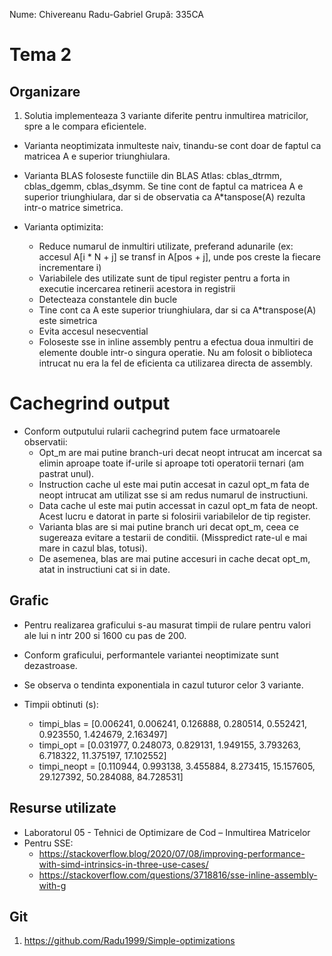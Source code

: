 Nume: Chivereanu Radu-Gabriel
Grupă: 335CA

# Tema 2

## Organizare

1. Solutia implementeaza 3 variante diferite pentru inmultirea matricilor, spre a le compara eficientele.

- Varianta neoptimizata inmulteste naiv, tinandu-se cont doar de faptul ca matricea
  A e superior triunghiulara.
- Varianta BLAS foloseste functiile din BLAS Atlas: cblas_dtrmm, cblas_dgemm, cblas_dsymm. Se tine cont de faptul ca matricea A e superior triunghiulara, dar si
  de observatia ca A\*tanspose(A) rezulta intr-o matrice simetrica.
- Varianta optimizita:

  - Reduce numarul de inmultiri utilizate, preferand adunarile (ex: accesul A[i * N + j] se transf in A[pos + j], unde pos creste la fiecare incrementare i)
  - Variabilele des utilizate sunt de tipul register pentru a forta in executie incercarea retinerii acestora in registrii
  - Detecteaza constantele din bucle
  - Tine cont ca A este superior triunghiulara, dar si ca A\*transpose(A) este simetrica
  - Evita accesul nesecvential
  - Foloseste sse in inline assembly pentru a efectua doua inmultiri de elemente double intr-o singura operatie. Nu am folosit o biblioteca intrucat nu era la fel de eficienta ca utilizarea directa de assembly.

# Cachegrind output

- Conform outputului rularii cachegrind putem face urmatoarele observatii:
  - Opt_m are mai putine branch-uri decat neopt intrucat am incercat sa elimin aproape toate if-urile si aproape toti operatorii ternari (am pastrat unul).
  - Instruction cache ul este mai putin accesat in cazul opt_m fata de neopt intrucat am utilizat sse si am redus numarul de instructiuni.
  - Data cache ul este mai putin accessat in cazul opt_m fata de neopt. Acest lucru e datorat in parte si folosirii variabilelor de tip register.
  - Varianta blas are si mai putine branch uri decat opt_m, ceea ce sugereaza evitare a testarii de conditii. (Misspredict rate-ul e mai mare in cazul blas, totusi).
  - De asemenea, blas are mai putine accesuri in cache decat opt_m, atat in instructiuni cat si in date.

## Grafic

- Pentru realizarea graficului s-au masurat timpii de rulare pentru valori ale lui n
  intr 200 si 1600 cu pas de 200.
- Conform graficului, performantele variantei neoptimizate sunt dezastroase.

- Se observa o tendinta exponentiala in cazul tuturor celor 3 variante.

- Timpii obtinuti (s):
  - timpi_blas = [0.006241, 0.006241, 0.126888, 0.280514,
    0.552421, 0.923550, 1.424679, 2.163497]
  - timpi_opt = [0.031977, 0.248073, 0.829131, 1.949155,
    3.793263, 6.718322, 11.375197, 17.102552]
  - timpi_neopt = [0.110944, 0.993138, 3.455884, 8.273415, 15.157605,
    29.127392, 50.284088, 84.728531]

## Resurse utilizate

- Laboratorul 05 - Tehnici de Optimizare de Cod – Inmultirea Matricelor
- Pentru SSE:
  - https://stackoverflow.blog/2020/07/08/improving-performance-with-simd-intrinsics-in-three-use-cases/
  - https://stackoverflow.com/questions/3718816/sse-inline-assembly-with-g

## Git

1. https://github.com/Radu1999/Simple-optimizations
